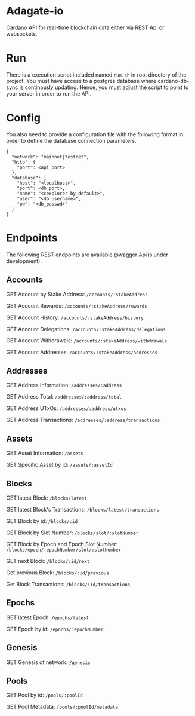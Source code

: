 # ₳dagate-io
Cardano API for real-time blockchain data either via REST Api or websockets.

# Run
There is a execution script included named `run.sh` in root directory of the project. You must have access to a postgres database where cardano-db-sync
is continously updating. Hence, you must adjust the script to point to your server in order to run the API.

# Config
You also need to provide a configuration file with the following format in order to define the database connection parameters.

```
{
  "network": "mainnet|testnet",
  "http": {
    "port": <api_port>
  },
  "database": {
    "host": "<localhost>",
    "port": <db_port>,
    "name": "<cexplorer by default>",
    "user": "<db_username>",
    "pw": "<db_passwd>"
  }
}
```

# Endpoints
The following REST endpoints are available (swagger Api is under development).

## Accounts

GET Account by Stake Address:
```/accounts/:stakeAddress```

GET Account Rewards:
```/accounts/:stakeAddress/rewards```

GET Account History:
```/accounts/:stakeAddress/history```

GET Account Delegations:
```/accounts/:stakeAddress/delegations```

GET Account Withdrawals:
```/accounts/:stakeAddress/withdrawals```

GET Account Addresses:
```/accounts/:stakeAddress/addresses```

## Addresses

GET Address Information:
```/addresses/:address```

GET Address Total:
```/addresses/:address/total```

GET Address UTxOs:
```/addresses/:address/utxos```

GET Address Transactions:
```/addresses/:address/transactions```

## Assets

GET Asset Information:
```/assets```

GET Specific Asset by id:
```/assets/:assetId```

## Blocks

GET latest Block:
```/blocks/latest```

GET latest Block's Transactions:
```/blocks/latest/transactions```

GET Block by id:
```/blocks/:id```

GET Block by Slot Number:
```/blocks/slot/:slotNumber```

GET Block by Epoch and Epoch Slot Number:
```/blocks/epoch/:epochNumber/slot/:slotNumber```

GET next Block:
```/blocks/:id/next```

Get previous Block:
```/blocks/:id/previous```

Get Block Transactions:
```/blocks/:id/transactions```

## Epochs

GET latest Epoch:
```/epochs/latest```

GET Epoch by id:
```/epochs/:epochNumber```

## Genesis

GET Genesis of network:
```/genesis```

## Pools

GET Pool by id:
```/pools/:poolId```

GET Pool Metadata:
```/pools/:poolId/metadata```
